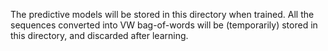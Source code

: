 The predictive models will be stored in this directory when trained.
All the sequences converted into VW bag-of-words will be (temporarily) stored in this directory, and discarded after learning.
